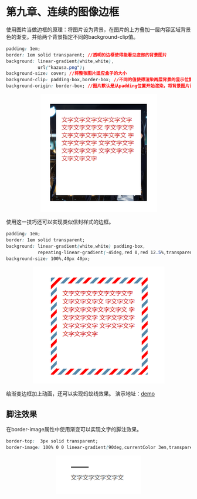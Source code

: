 # 第九章、连续的图像边框
使用图片当做边框的原理：将图片设为背景，在图片的上方叠加一层内容区域背景色的渐变。并给两个背景指定不同的background-clip值。
```css
padding: 1em;
border: 1em solid transparent; //透明的边框使得能看见底部的背景图片
background: linear-gradient(white,white),
            url("kazusa.png");
background-size: cover; //将整张图片适应盒子的大小
background-clip: padding-box,border-box; //不同的值使得渲染两层背景的显示位置不同。
background-origin: border-box; //图片默认是从padding位置开始渲染，将背景图片设为从border区域开始渲染。这样border的透明区域就不会出线图片拼接的怪异样式。
```
<div align=center><img src="../../img/css-secret/9/1.png"></div>  

使用这一技巧还可以实现类似信封样式的边框。
```css
padding: 1em;
border: 1em solid transparent;
background: linear-gradient(white,white) padding-box,
            repeating-linear-gradient(-45deg,red 0,red 12.5%,transparent 0,transparent 25%,#58a 25%,#58a 37.5%,transparent 0,transparent 50%);
background-size: 100%,40px 40px;
```
<div align=center><img src="../../img/css-secret/9/2.png"></div>  

给渐变边框加上动画，还可以实现蚂蚁线效果。
演示地址：[demo](https://codesandbox.io/s/weathered-framework-5s32u)
## 脚注效果
在border-image属性中使用渐变可以实现文字的脚注效果。
```css
border-top:  3px solid transparent;
border-image: 100% 0 0 linear-gradient(90deg,currentColor 3em,transparent 0);
```
<div align=center><img src="../../img/css-secret/9/3.png"></div>  
